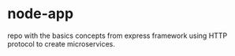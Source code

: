 # node-app
repo with the basics concepts from express framework using HTTP protocol to create microservices.
